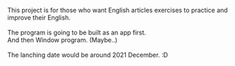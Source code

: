 This project is for those who want English articles exercises to practice and improve their English.  
\
The program is going to be built as an app first.  
And then Window program. (Maybe..)
\
\
The lanching date would be around 2021 December. :D 